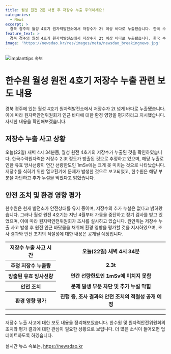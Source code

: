 ```yaml
---
title: 월성 원전 2톤 사용 후 저장수 누출 주의하세요!
categories:
  - News
excerpt: >
  경북 경주의 월성 4호기 원자력발전소에서 저장수가 2t 이상 바다로 누출됐습니다. 한국 수력원자력은 방출된 유효 방사선량이 걱정할 정도는 아니라고 주장하고 있지만, 원자력안전위원회는 인근 바다에 대한 환경영향을 평가하라고 지시했습니다. 원전 4호기는 지난 4월부터 가동 중단 중이며, 정기 검사를 받던 중 저장수 누출이 발생한 것으로 보고되었습니다. (단어 수: 95)
feature_text: >
  경북 경주의 월성 4호기 원자력발전소에서 저장수가 2t 이상 바다로 누출됐습니다. 한국 수력원자력은 방출된 유효 방사선량이 걱정할 정도는 아니라고 주장하고 있지만, 원자력안전위원회는 인근 바다에 대한 환경영향을 평가하라고 지시했습니다. 원전 4호기는 지난 4월부터 가동 중단 중이며, 정기 검사를 받던 중 저장수 누출이 발생한 것으로 보고되었습니다. (단어 수: 95)
image: 'https://newsdao.kr/res/images/meta/newsdao_breakingnews.jpg'
---
```


<p><img src="https://newsdao.kr/res/images/meta/newsdao_breakingnews.jpg" alt="implanttips 속보" /></p>

<h1>한수원 월성 원전 4호기 저장수 누출 관련 보도 내용</h1>

<p data-ke-size="size16">경북 경주에 있는 월성 4호기 원자력발전소에서 저장수가 2t 넘게 바다로 누출됐습니다. 이에 따라 원자력안전위원회가 인근 바다에 대한 환경 영향을 평가하라고 지시했습니다. 자세한 내용을 확인해보겠습니다.</p>

<h2 data-ke-size="size26">저장수 누출 사고 상황</h2>

<p data-ke-size="size16">오늘(22일) 새벽 4시 34분쯤, 월성 원전 4호기의 저장수가 누출된 것을 확인하였습니다. 한국수력원자력은 저장수 2.3t 정도가 방출된 것으로 추정하고 있으며, 해당 누출로 인한 유효 방사선량이 연간 선량한도인 1mSv에는 크게 못 미치는 것으로 나타났습니다. 저장수를 식히기 위한 열교환기에 문제가 발생한 것으로 보고되었고, 한수원은 해당 부분을 차단하고 추가 누설을 막았다고 밝혔습니다.</p>

<h2 data-ke-size="size26">안전 조치 및 환경 영향 평가</h2>

<p data-ke-size="size16">한수원은 현재 발전소가 안전상태를 유지 중이며, 저장수의 추가 누설은 없다고 밝혀왔습니다. 그러나 월성 원전 4호기는 지난 4월부터 가동을 중단하고 정기 검사를 받고 있었으며, 이에 따라 원자력안전위원회가 조사를 실시하고 있습니다. 원안위는 저장수 누출 사고 발생 후 원전 인근 바닷물을 채취해 환경 영향을 평가할 것을 지시하였으며, 조사 결과와 안전 조치의 적절성에 대한 내용은 공개될 예정입니다.</p>

<table>
  <tr>
    <th><b>저장수 누출 사고 시간</b></th>
    <td style="text-align: center; height: 17px;"><b>오늘(22일) 새벽 4시 34분</b></td>
  </tr>
  <tr>
    <th><b>추정 저장수 누출량</b></th>
    <td style="text-align: center; height: 17px;"><b>2.3t</b></td>
  </tr>
  <tr>
    <th><b>방출된 유효 방사선량</b></th>
    <td style="text-align: center; height: 17px;"><b>연간 선량한도인 1mSv에 미치지 못함</b></td>
  </tr>
  <tr>
    <th><b>안전 조치</b></th>
    <td style="text-align: center; height: 17px;"><b>문제 발생 부분 차단 및 추가 누설 막힘</b></td>
  </tr>
  <tr>
    <th><b>환경 영향 평가</b></th>
    <td style="text-align: center; height: 17px;"><b>진행 중, 조사 결과와 안전 조치의 적절성 공개 예정</b></td>
  </tr>
</table>

<hr>

<p data-ke-size="size16"></p>

<p data-ke-size="size16">저장수 누출 사고에 대한 보도 내용을 정리해보았습니다. 한수원 및 원자력안전위원회의 조치와 평가 결과에 대한 관심이 필요한 상황으로 보입니다. 더 많은 소식이 들어오면 업데이트하도록 하겠습니다.</p>
실시간 뉴스 속보는, <a href="https://newsdao.kr" rel="dofollow">https://newsdao.kr</a>


